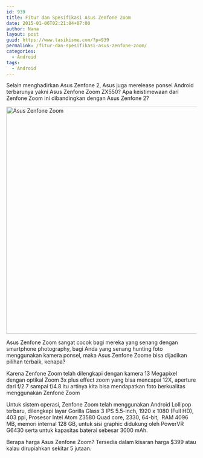 ```yaml
---
id: 939
title: Fitur dan Spesifikasi Asus Zenfone Zoom
date: 2015-01-06T02:21:04+07:00
author: Nana
layout: post
guid: https://www.tasikisme.com/?p=939
permalink: /fitur-dan-spesifikasi-asus-zenfone-zoom/
categories:
  - Android
tags:
  - Android
---
```

Selain menghadirkan Asus Zenfone 2, Asus juga merelease ponsel Android terbarunya yakni Asus Zenfone Zoom ZX550? Apa keistimewaan dari Zenfone Zoom ini dibandingkan dengan Asus Zenfone 2?

<img loading="lazy"  src="https://4.bp.blogspot.com/-4faSo_Dx8ec/VKtFFIprnSI/AAAAAAAADsg/YuuVMeR3BVE/s1600/asus_zenfone_zoom.png" alt="Asus Zenfone Zoom" width="650" height="600" /> 

Asus Zenfone Zoom sangat cocok bagi mereka yang senang dengan smartphone photography, bagi Anda yang senang hunting foto menggunakan kamera ponsel, maka Asus Zenfone Zoome bisa dijadikan pilihan terbaik, kenapa?

Karena Zenfone Zoom telah dilengkapi dengan kamera 13 Megapixel dengan optikal Zoom 3x plus effect zoom yang bisa mencapai 12X, aperture dari f/2.7 sampai f/4.8 itu artinya kita bisa mendapatkan foto berkualitas menggunakan Zenfone Zoom

Untuk sistem operasi, Zenfone Zoom telah menggunakan Android Lollipop terbaru, dilengkapi layar Gorilla Glass 3 IPS 5.5-inch, 1920 x 1080 (Full HD), 403 ppi, Prosesor Intel Atom Z3580 Quad core, 2330, 64-bit,  RAM 4096 MB, memori internal 128 GB, untuk sisi graphic didukung oleh PowerVR G6430 serta untuk kapasitas baterai sebesar 3000 mAh.

Berapa harga Asus Zenfone Zoom? Tersedia dalam kisaran harga $399 atau kalau dirupiahkan sekitar 5 jutaan.